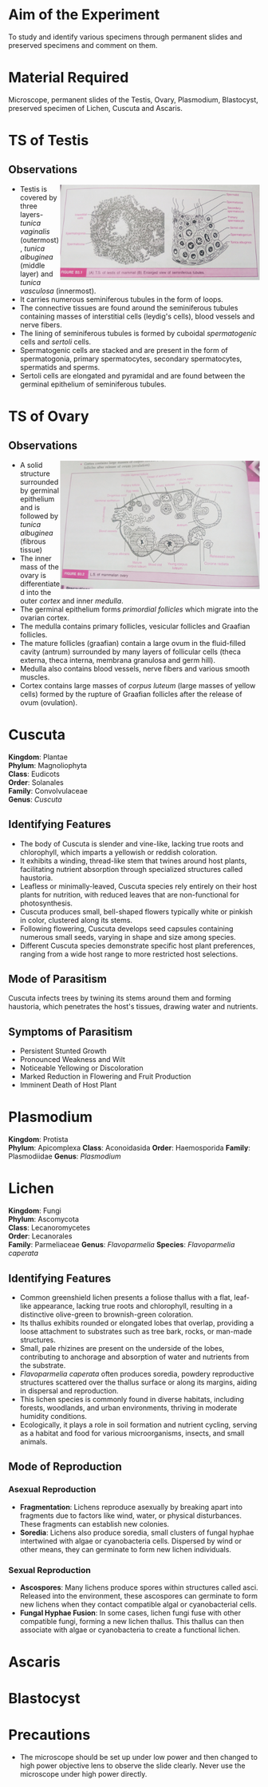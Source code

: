 # Aim of the Experiment
To study and identify various specimens through permanent slides and preserved specimens and comment on them.  

# Material Required 
Microscope, permanent slides of the Testis, Ovary, Plasmodium, Blastocyst, preserved specimen of Lichen, Cuscuta and Ascaris. 

# TS of Testis
## Observations
<img align=right src="./img/ex-1/testis.jpg" width=400>

- Testis is covered by three layers- *tunica vaginalis* (outermost), *tunica albuginea* (middle layer) and *tunica vasculosa* (innermost).
- It carries numerous seminiferous tubules in the form of loops. 
- The connective tissues are found around the seminiferous tubules containing masses of interstitial cells (leydig's cells), blood vessels and nerve fibers. 
- The lining of seminiferous tubules is formed by cuboidal *spermatogenic* cells and *sertoli* cells.
- Spermatogenic cells are stacked and are present in the form of spermatogonia, primary spermatocytes, secondary spermatocytes, spermatids and sperms. 
- Sertoli cells are elongated and pyramidal and are found between the germinal epithelium of seminiferous tubules. 

# TS of Ovary 
## Observations
<img align=right src="./img/ex-1/ovary.jpg" width=400>

- A solid structure surrounded by germinal epithelium and is followed by *tunica albuginea* (fibrous tissue)
- The inner mass of the ovary is differentiated into the outer _cortex_ and inner *medulla*.
- The germinal epithelium forms *primordial follicles* which migrate into the ovarian cortex.
- The medulla contains primary follicles, vesicular follicles and Graafian follicles. 
- The mature follicles (graafian) contain a large ovum in the fluid-filled cavity (antrum) surrounded by many layers of follicular cells (theca externa, theca interna, membrana granulosa and germ hill).
- Medulla also contains blood vessels, nerve fibers and various smooth muscles.
- Cortex contains large masses of *corpus luteum* (large masses of yellow cells) formed by the rupture of Graafian follicles after the release of ovum (ovulation).

# Cuscuta 

**Kingdom**: Plantae  
**Phylum**: Magnoliophyta  
**Class**: Eudicots  
**Order**: Solanales  
**Family**: Convolvulaceae  
**Genus**: *Cuscuta*

## Identifying Features 
- The body of Cuscuta is slender and vine-like, lacking true roots and chlorophyll, which imparts a yellowish or reddish coloration.
- It exhibits a winding, thread-like stem that twines around host plants, facilitating nutrient absorption through specialized structures called haustoria.
- Leafless or minimally-leaved, Cuscuta species rely entirely on their host plants for nutrition, with reduced leaves that are non-functional for photosynthesis.
- Cuscuta produces small, bell-shaped flowers typically white or pinkish in color, clustered along its stems.
- Following flowering, Cuscuta develops seed capsules containing numerous small seeds, varying in shape and size among species.
- Different Cuscuta species demonstrate specific host plant preferences, ranging from a wide host range to more restricted host selections.

## Mode of Parasitism
Cuscuta infects trees by twining its stems around them and forming haustoria, which penetrates the host's tissues, drawing water and nutrients.

## Symptoms of Parasitism
- Persistent Stunted Growth
- Pronounced Weakness and Wilt
- Noticeable Yellowing or Discoloration
- Marked Reduction in Flowering and Fruit Production
- Imminent Death of Host Plant

# Plasmodium 

**Kingdom**: Protista  
**Phylum**: Apicomplexa
**Class**: Aconoidasida 
**Order**: Haemosporida
**Family**: Plasmodiidae
**Genus**: *Plasmodium*

# Lichen 

**Kingdom**: Fungi  
**Phylum**: Ascomycota  
**Class**: Lecanoromycetes  
**Order**: Lecanorales  
**Family**: Parmeliaceae
**Genus**: *Flavoparmelia*
**Species**: *Flavoparmelia caperata*

## Identifying Features
- Common greenshield lichen presents a foliose thallus with a flat, leaf-like appearance, lacking true roots and chlorophyll, resulting in a distinctive olive-green to brownish-green coloration.
- Its thallus exhibits rounded or elongated lobes that overlap, providing a loose attachment to substrates such as tree bark, rocks, or man-made structures.
- Small, pale rhizines are present on the underside of the lobes, contributing to anchorage and absorption of water and nutrients from the substrate.
- *Flavoparmelia caperata* often produces soredia, powdery reproductive structures scattered over the thallus surface or along its margins, aiding in dispersal and reproduction.
- This lichen species is commonly found in diverse habitats, including forests, woodlands, and urban environments, thriving in moderate humidity conditions.
- Ecologically, it plays a role in soil formation and nutrient cycling, serving as a habitat and food for various microorganisms, insects, and small animals.

## Mode of Reproduction
### Asexual Reproduction 
- **Fragmentation**: Lichens reproduce asexually by breaking apart into fragments due to factors like wind, water, or physical disturbances. These fragments can establish new colonies.
- **Soredia**: Lichens also produce soredia, small clusters of fungal hyphae intertwined with algae or cyanobacteria cells. Dispersed by wind or other means, they can germinate to form new lichen individuals.

### Sexual Reproduction
- **Ascospores**: Many lichens produce spores within structures called asci. Released into the environment, these ascospores can germinate to form new lichens when they contact compatible algal or cyanobacterial cells.
- **Fungal Hyphae Fusion**: In some cases, lichen fungi fuse with other compatible fungi, forming a new lichen thallus. This thallus can then associate with algae or cyanobacteria to create a functional lichen.

# Ascaris
# Blastocyst 


# Precautions
- The microscope should be set up under low power and then changed to high power objective lens to observe the slide clearly. Never use the microscope under high power directly. 